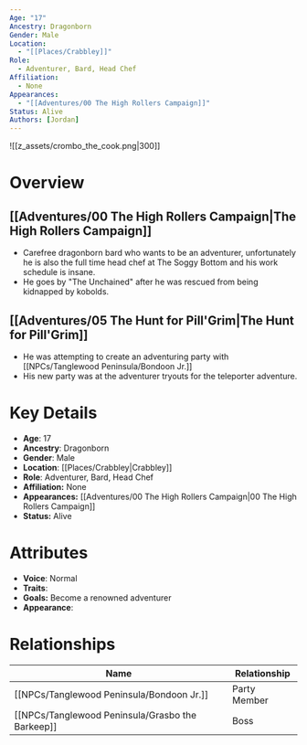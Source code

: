 ```yaml
---
Age: "17"
Ancestry: Dragonborn
Gender: Male
Location:
  - "[[Places/Crabbley]]"
Role:
  - Adventurer, Bard, Head Chef
Affiliation:
  - None
Appearances:
  - "[[Adventures/00 The High Rollers Campaign]]"
Status: Alive
Authors: [Jordan]
---
```

![[z_assets/crombo_the_cook.png|300]]

# Overview

## [[Adventures/00 The High Rollers Campaign\|The High Rollers Campaign]]
- Carefree dragonborn bard who wants to be an adventurer, unfortunately he is also the full time head chef at The Soggy Bottom and his work schedule is insane.
- He goes by "The Unchained" after he was rescued from being kidnapped by kobolds.

## [[Adventures/05 The Hunt for Pill'Grim\|The Hunt for Pill'Grim]]
- He was attempting to create an adventuring party with [[NPCs/Tanglewood Peninsula/Bondoon Jr.]]
- His new party was at the adventurer tryouts for the teleporter adventure.

# Key Details
- **Age**: 17
- **Ancestry**: Dragonborn
- **Gender**: Male
- **Location**: [[Places/Crabbley\|Crabbley]]
- **Role**: Adventurer, Bard, Head Chef
- **Affiliation:** None
- **Appearances:** [[Adventures/00 The High Rollers Campaign\|00 The High Rollers Campaign]]
- **Status:** Alive

# Attributes
- **Voice**: Normal
- **Traits**: 
- **Goals:** Become a renowned adventurer
- **Appearance**: 

# Relationships

| Name                   | Relationship |
| ---------------------- | ------------ |
| [[NPCs/Tanglewood Peninsula/Bondoon Jr.]]        | Party Member |
| [[NPCs/Tanglewood Peninsula/Grasbo the Barkeep]] | Boss         |
